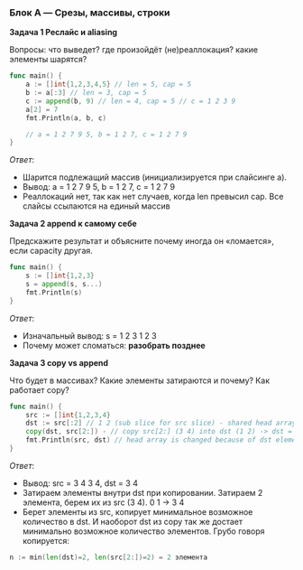 ### Блок A — Срезы, массивы, строки

**Задача 1 Реслайс и aliasing**

Вопросы: что выведет? где произойдёт (не)реаллокация? какие элементы шарятся?

```go
func main() {
    a := []int{1,2,3,4,5} // len = 5, cap = 5
    b := a[:3] // len = 3, cap = 5
    c := append(b, 9) // len = 4, cap = 5 // c = 1 2 3 9
    a[2] = 7 
    fmt.Println(a, b, c)

    // a = 1 2 7 9 5, b = 1 2 7, c = 1 2 7 9
}
```
_Ответ_:
- Шарится подлежащий массив (инициализируется при слайсинге а).
- Вывод: a = 1 2 7 9 5, b = 1 2 7, c = 1 2 7 9
- Реаллокаций нет, так как нет случаев, когда len превысил cap. Все слайсы ссылаются на единый массив

**Задача 2 append к самому себе**

Предскажите результат и объясните почему иногда он «ломается», если capacity другая.

```go
func main() {
    s := []int{1,2,3}
    s = append(s, s...)
    fmt.Println(s)
}
```

_Ответ_:
- Изначальный вывод: s = 1 2 3 1 2 3
- Почему может сломаться: **разобрать позднее**

**Задача 3 copy vs append**

Что будет в массивах? Какие элементы затираются и почему? Как работает copy?

```go
func main() {
    src := []int{1,2,3,4} 
    dst := src[:2] // 1 2 (sub slice for src slice) - shared head array
    copy(dst, src[2:]) - // copy src[2:] (3 4) into dst (1 2) -> dst = 3 4
    fmt.Println(src, dst) // head array is changed because of dst elements changes(indexes 0 1) -> src = 3 4 3 4
}
```
_Ответ_:
- Вывод: src = 3 4 3 4, dst = 3 4
- Затираем элементы внутри dst при копировании. Затираем 2 элемента, берем их из src (3 4). 0 1 -> 3 4
- Берет элементы из src, копирует минимальное возможное количество в dst. И наоборот dst из copy так же достает минимально возможное количество элементов. Грубо говоря копируется:
```go
n := min(len(dst)=2, len(src[2:])=2) = 2 элемента
```





